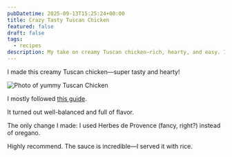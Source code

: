 ```yaml
---
pubDatetime: 2025-09-13T15:25:24+00:00
title: Crazy Tasty Tuscan Chicken
featured: false
draft: false
tags:
  - recipes
description: My take on creamy Tuscan chicken—rich, hearty, and easy. I followed a classic recipe with one twist: Herbes de Provence instead of oregano. The sauce is incredible, especially over rice.
---
```


I made this creamy Tuscan chicken—super tasty and hearty!

![Photo of yummy Tuscan Chicken](@/assets/images/Tuscan_chicken.png)

I mostly followed [this guide](https://www.delish.com/cooking/recipe-ideas/a19636089/creamy-tuscan-chicken-recipe/).

It turned out well-balanced and full of flavor.

The only change I made: I used Herbes de Provence (fancy, right?) instead of oregano.

Highly recommend. The sauce is incredible—I served it with rice.